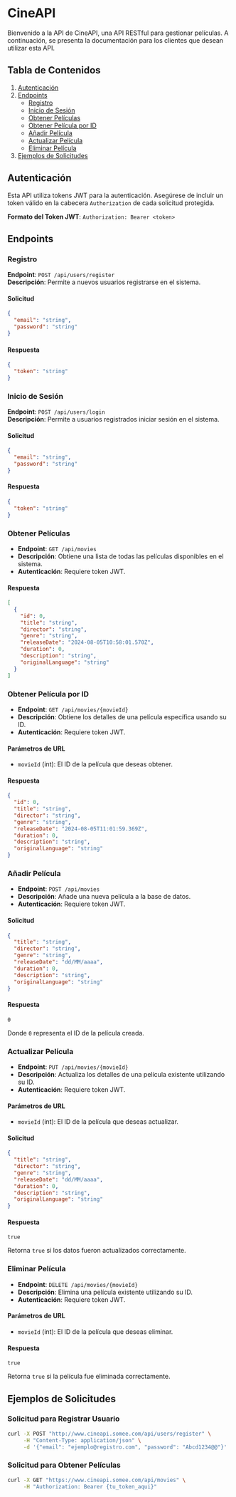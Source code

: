# CineAPI

Bienvenido a la API de CineAPI, una API RESTful para gestionar películas. A continuación, se presenta la documentación para los clientes que desean utilizar esta API.

## Tabla de Contenidos

1. [Autenticación](#autenticación)
2. [Endpoints](#endpoints)
   - [Registro](#registro)
   - [Inicio de Sesión](#inicio-de-sesión)
   - [Obtener Películas](#obtener-películas)
   - [Obtener Película por ID](#obtener-película-por-id)
   - [Añadir Película](#añadir-película)
   - [Actualizar Película](#actualizar-película)
   - [Eliminar Película](#eliminar-película)
3. [Ejemplos de Solicitudes](#ejemplos-de-solicitudes)

## Autenticación
Esta API utiliza tokens JWT para la autenticación. Asegúrese de incluir un token válido en la cabecera `Authorization` de cada solicitud protegida.

**Formato del Token JWT**:
`Authorization: Bearer <token>`

## Endpoints

### Registro
**Endpoint**: `POST /api/users/register`  
**Descripción**: Permite a nuevos usuarios registrarse en el sistema.

#### Solicitud
```json
{
  "email": "string",
  "password": "string"
}
```
#### Respuesta
```json
{
  "token": "string"
}
```

### Inicio de Sesión
**Endpoint**: `POST /api/users/login`  
**Descripción**: Permite a usuarios registrados iniciar sesión en el sistema.

#### Solicitud
```json
{
  "email": "string",
  "password": "string"
}
```
#### Respuesta
```json
{
  "token": "string"
}
```

### Obtener Películas
- **Endpoint**: `GET /api/movies`
- **Descripción**: Obtiene una lista de todas las películas disponibles en el sistema.
- **Autenticación**: Requiere token JWT.

#### Respuesta
```json
[
  {
    "id": 0,
    "title": "string",
    "director": "string",
    "genre": "string",
    "releaseDate": "2024-08-05T10:58:01.570Z",
    "duration": 0,
    "description": "string",
    "originalLanguage": "string"
  }
]
```

### Obtener Película por ID
- **Endpoint**: `GET /api/movies/{movieId}`
- **Descripción**: Obtiene los detalles de una película específica usando su ID.
- **Autenticación**: Requiere token JWT.

#### Parámetros de URL
- `movieId` (int): El ID de la película que deseas obtener.

#### Respuesta
```json
{
  "id": 0,
  "title": "string",
  "director": "string",
  "genre": "string",
  "releaseDate": "2024-08-05T11:01:59.369Z",
  "duration": 0,
  "description": "string",
  "originalLanguage": "string"
}
```

### Añadir Película
- **Endpoint**: `POST /api/movies`
- **Descripción**: Añade una nueva película a la base de datos.
- **Autenticación**: Requiere token JWT.

#### Solicitud
```json
{
  "title": "string",
  "director": "string",
  "genre": "string",
  "releaseDate": "dd/MM/aaaa",
  "duration": 0,
  "description": "string",
  "originalLanguage": "string"
}
```

#### Respuesta
```text
0
```
Donde `0` representa el ID de la película creada.

### Actualizar Película
- **Endpoint**: `PUT /api/movies/{movieId}`
- **Descripción**: Actualiza los detalles de una película existente utilizando su ID.
- **Autenticación**: Requiere token JWT.

#### Parámetros de URL
- `movieId` (int): El ID de la película que deseas actualizar.

#### Solicitud
```json
{
  "title": "string",
  "director": "string",
  "genre": "string",
  "releaseDate": "dd/MM/aaaa",
  "duration": 0,
  "description": "string",
  "originalLanguage": "string"
}
```

#### Respuesta
```text
true
```
Retorna `true` si los datos fueron actualizados correctamente.

### Eliminar Película
- **Endpoint**: `DELETE /api/movies/{movieId}`
- **Descripción**: Elimina una película existente utilizando su ID.
- **Autenticación**: Requiere token JWT.

#### Parámetros de URL
- `movieId` (int): El ID de la película que deseas eliminar.

#### Respuesta
```text
true
```
Retorna `true` si la película fue eliminada correctamente.

## Ejemplos de Solicitudes
### Solicitud para Registrar Usuario
```bash
curl -X POST "http://www.cineapi.somee.com/api/users/register" \
     -H "Content-Type: application/json" \
     -d '{"email": "ejemplo@registro.com", "password": "Abcd1234@@"}'
```

### Solicitud para Obtener Películas
```bash
curl -X GET "https://www.cineapi.somee.com/api/movies" \
     -H "Authorization: Bearer {tu_token_aqui}"
```
